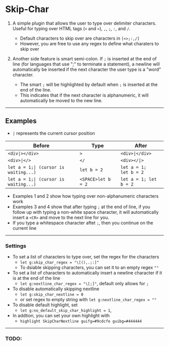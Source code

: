 # Skip-Char

1. A simple plugin that allows the user to type over delimiter characters. Useful for
   typing over HTML tags (`<` and `>`), `,`, `;`, `:`, and `/`.

   - Default characters to skip over are characters in `[<>;:,/]`
   - However, you are free to use any regex to define what charaters to skip over

2. Another side feature is smart semi-colon. If `;` is inserted at the end of line (for languages that use ";" to
   terminate a statement), a newline will automatically be inserted if the next character
   the user type is a "word" character.
   - The smart `;` will be highlighted by default when `;` is inserted at the end of the line.
   - This indicates that if the next character is alphanumeric, it will automatically be moved to the new line.

---

## Examples

- `|` represents the current cursor position

| Before                                | Type               | After                        |
| ------------------------------------- | ------------------ | ---------------------------- |
| `<div\|></div>`                       | `>`                | `<div>\|</div>`              |
| `<div>\|</>`                          | `</`               | `<div></\|>`                 |
| `let a = 1;\| (cursor is waiting...)` | `let b = 2 `       | `let a = 1;`<br> `let b = 2` |
| `let a = 1;\| (cursor is waiting...)` | `<SPACE>let b = 2` | `let a = 1; let b = 2 `      |

- Examples 1 and 2 show how typing over non-alphanumeric characters work
- Examples 3 and 4 show that after typing `;` at the end of line, if you follow up with typing a non-white space character, it will automatically insert a `<CR>` and move to the next line for you.
- If you type a whitespace character aftet `;`, then you continue on the current line

---

### Settings

- To set a list of characters to type over, set the regex for the characters
  - `let g:skip_char_regex = "\[(),.;:]"`
  - To dsiable skipping characters, you can set it to an empty regex `""`
- To set a list of characters to automatically insert a newline character if it is at the end of the line
  - `let g:nextline_char_regex = "\[;]"`, default only allows for `;`
- To disable automatically skipping nextline
  - `let g:skip_char_nextline = 0`
  - or set regex to empty string with `let g:nextline_char_regex = ""`
- To disable default highlight, set
  - `let g:no_default_skip_char_highlight = 1`,
- In addtion, you can set your own highlight with
  - `highlight SkipCharNextline guifg=#9cdcfe guibg=#444444`

---

### TODO:
